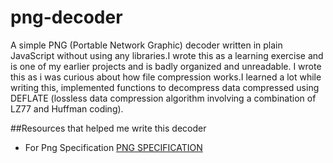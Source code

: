 # png-decoder
A simple PNG (Portable Network Graphic) decoder written in plain JavaScript without using any libraries.I wrote this as a learning exercise and is one of my earlier projects and is badly organized and unreadable. 
I wrote this as i was curious about how file compression works.I learned a lot while writing this, implemented functions to decompress  data compressed using DEFLATE (lossless data compression algorithm involving a combination of LZ77 and Huffman coding).

##Resources that helped me write this decoder

* For Png Specification [PNG SPECIFICATION]( https://www.w3.org/TR/2003/REC-PNG-20031110/)
  
